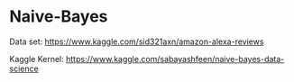 # Naive-Bayes

Data set: https://www.kaggle.com/sid321axn/amazon-alexa-reviews

Kaggle Kernel: https://www.kaggle.com/sabayashfeen/naive-bayes-data-science
